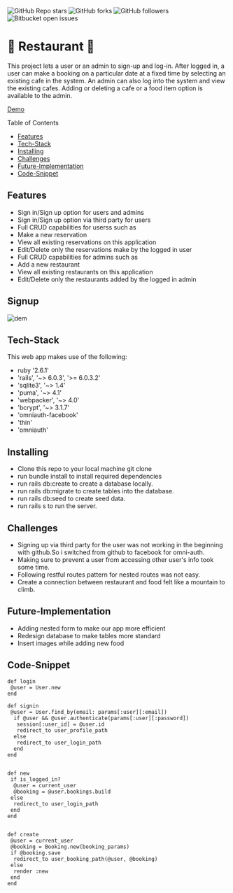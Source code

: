 ![GitHub Repo stars](https://img.shields.io/github/stars/nabilhayet/Restaurant) ![GitHub forks](https://img.shields.io/github/forks/nabilhayet/Restaurant) ![GitHub followers](https://img.shields.io/github/followers/nabilhayet) ![Bitbucket open issues](https://img.shields.io/bitbucket/issues/nabilhayet/Restaurant)                                          
                                        <h1>:jack_o_lantern: Restaurant :jack_o_lantern: </h1>
                                                      
This project lets a user or an admin to sign-up and log-in. After logged in, a user can make a booking on a particular date at a fixed time by selecting an existing cafe in the system. An admin can also log into the system and view the existing cafes. Adding or deleting a cafe or a food item option is available to the admin.

<a href="https://www.youtube.com/watch?v=UWaRqHpO8fU&t=2s">Demo</a>

Table of Contents
- [Features](#features)
- [Tech-Stack](#tech-stack)
- [Installing](#installing)
- [Challenges](#challenges)
- [Future-Implementation](#future-implementation)
- [Code-Snippet](#code-snippet)
                               
## Features
<ul>
   <li>Sign in/Sign up option for users and admins</li>
   <li>Sign in/Sign up option via third party for users</li>
  <li>Full CRUD capabilities for userss such as</li>
  <li>Make a new reservation</li>
  <li>View all existing reservations on this application</li>
  <li>Edit/Delete only the reservations make by the logged in user</li>
  <li>Full CRUD capabilities for admins such as</li>
  <li>Add a new restaurant</li>
  <li>View all existing restaurants on this application</li>
  <li>Edit/Delete only the restaurants added by the logged in admin</li>
</ul>

## Signup 

![dem](https://user-images.githubusercontent.com/33500404/109376302-97f5ee00-7891-11eb-89aa-6fdfd054c8c9.gif)


## Tech-Stack
<p>This web app makes use of the following:</p>

* ruby '2.6.1'
* 'rails', '~> 6.0.3', '>= 6.0.3.2'
* 'sqlite3', '~> 1.4'
* 'puma', '~> 4.1'
* 'webpacker', '~> 4.0'
* 'bcrypt', '~> 3.1.7'
* 'omniauth-facebook'
* 'thin'
* 'omniauth'

## Installing
<ul>
   <li> Clone this repo to your local machine git clone <this-repo-url></li>
  <li> run bundle install to install required dependencies</li>
  <li> run rails db:create to create a database locally.</li>
  <li> run rails db:migrate to create tables into the database.</li>
  <li> run rails db:seed to create seed data.</li>
  <li> run rails s to run the server.</li>
</ul>
        
## Challenges
<ul>
  <li> Signing up via third party for the user was not working in the beginning with github.So i switched from github to facebook for omni-auth.</li>
  <li> Making sure to prevent a user from accessing other user's info took some time.</li>
  <li> Following restful routes pattern for nested routes was not easy.</li>
  <li> Create a connection between restaurant and food felt like a mountain to climb.</li>
</ul>

## Future-Implementation
<ul>
  <li> Adding nested form to make our app more efficient</li>
  <li> Redesign database to make tables more standard</li>
  <li> Insert images while adding new food</li>
</ul>

## Code-Snippet 

```
def login
 @user = User.new 
end 
```
```
def signin
 @user = User.find_by(email: params[:user][:email])
  if @user && @user.authenticate(params[:user][:password])
   session[:user_id] = @user.id
   redirect_to user_profile_path
  else 
   redirect_to user_login_path 
  end 
end 
```
```

def new 
 if is_logged_in?
  @user = current_user 
  @booking = @user.bookings.build
 else 
  redirect_to user_login_path 
 end 
end 
```
```

def create
 @user = current_user 
 @booking = Booking.new(booking_params)
 if @booking.save
  redirect_to user_booking_path(@user, @booking)
 else
  render :new
 end
end
```



